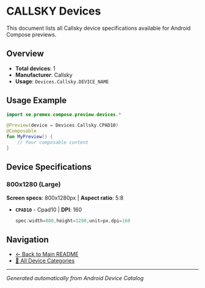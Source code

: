 # CALLSKY Devices

This document lists all Callsky device specifications available for Android Compose previews.

## Overview

- **Total devices**: 1
- **Manufacturer**: Callsky
- **Usage**: `Devices.Callsky.DEVICE_NAME`

## Usage Example

```kotlin
import se.premex.compose.preview.devices.*

@Preview(device = Devices.Callsky.CPAD10)
@Composable
fun MyPreview() {
    // Your composable content
}
```

## Device Specifications

### 800x1280 (Large)

**Screen specs**: 800x1280px | **Aspect ratio**: 5:8

- **`CPAD10`** - Cpad10 | **DPI**: 160
  ```kotlin
  spec:width=800,height=1280,unit=px,dpi=160
  ```

## Navigation

- [← Back to Main README](../../README.md)
- [📱 All Device Categories](../README.md)

---
*Generated automatically from Android Device Catalog*
